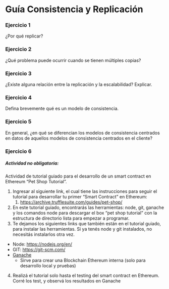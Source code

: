# Guía Consistencia y Replicación
### Ejercicio 1
¿Por qué replicar?

### Ejercicio 2
¿Qué problema puede ocurrir cuando se tienen múltiples copias?

### Ejercicio 3
¿Existe alguna relación entre la replicación y la escalabilidad? Explicar.

### Ejercicio 4
Defina brevemente qué es un modelo de consistencia.

### Ejercicio 5
En general, ¿en qué se diferencian los modelos de consistencia centrados en datos de aquellos modelos de consistencia centrados en el cliente?

### Ejercicio 6
##### Actividad no obligatoria:
Actividad de tutorial guiado para el desarrollo de un smart contract en Ethereum “Pet Shop Tutorial”.
1. Ingresar al siguiente link, el cual tiene las instrucciones para seguir el tutorial para desarrollar tu primer “Smart Contract” en Ethereum:
   1. https://archive.trufflesuite.com/guides/pet-shop/
2. En este tutorial guiado, encontrarás las herramientas: node, git, ganache y los comandos node para descargar el box “pet shop tutorial” con la estructura de directorio lista para empezar a programar.
3. Te dejamos los siguientes links que también están en el tutorial guiado, para instalar las herramientas. Si ya tenés node y git instalados, no necesitás instalarlos otra vez.
 - Node: https://nodejs.org/en/
 - GIT: https://git-scm.com/
 - [Ganache](https://archive.trufflesuite.com/ganache/) 
   - Sirve para crear una Blockchain Ethereum interna (solo para desarrollo local y pruebas) 
4. Realizá el tutorial solo hasta el testing del smart contract en Ethereum. Corré los test, y observá los resultados en Ganache